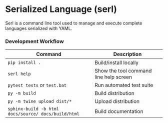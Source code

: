 # Serialized Language (serl)
Serl is a command line tool used to manage and execute complete languages serialized with YAML.

### Development Workflow
| Command | Description |
| ------- | ----------- |
| `pip install .` | Build/install locally |
| `serl help` | Show the tool command line help screen |
| `pytest tests` or `test.bat` | Run automated test suite |
| `py -m build` | Build distribution |
| `py -m twine upload dist/*` | Upload distribution |
| `sphinx-build -b html docs/source/ docs/build/html` | Build documentation |

